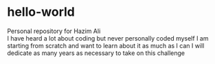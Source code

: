 # hello-world
Personal repository for Hazim Ali  
I have heard a lot about coding but never personally coded myself
I am starting from scratch and want to learn about it as much as I can
I will dedicate as many years as necessary to take on this challenge 
